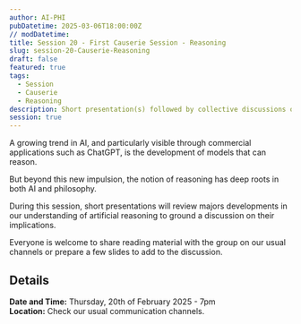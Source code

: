 ```yaml
---
author: AI-PHI
pubDatetime: 2025-03-06T18:00:00Z
// modDatetime:
title: Session 20 - First Causerie Session - Reasoning
slug: session-20-Causerie-Reasoning
draft: false
featured: true
tags:
  - Session
  - Causerie
  - Reasoning
description: Short presentation(s) followed by collective discussions on 
session: true
---
```


A growing trend in AI, and particularly visible through commercial applications such as ChatGPT, is the development of models that can reason.

But beyond this new impulsion, the notion of reasoning has deep roots in both AI and philosophy.

During this session, short presentations will review majors developments in our understanding of artificial reasoning to ground a discussion on their implications.

Everyone is welcome to share reading material with the group on our usual channels or prepare a few slides to add to the discussion.


## Details

**Date and Time:** Thursday, 20th of February 2025 - 7pm  
**Location:** Check our usual communication channels.  
